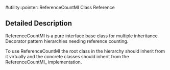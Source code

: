 #utility::pointer::ReferenceCountMI Class Reference

Detailed Description
--------------------

ReferenceCountMI is a pure interface base class for multiple inheritance Decorator pattern hierarchies needing reference counting.

To use ReferenceCountMI the root class in the hierarchy should inherit from it virtually and the concrete classes should inherit from the ReferenceCountMI\_ implementation.
